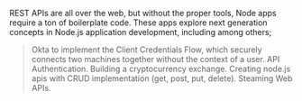 REST APIs are all over the web, but without the proper tools, Node apps require a ton of boilerplate code. 
These apps explore next generation concepts in Node.js application development, including among others; 

> Okta to implement the Client Credentials Flow, which securely connects two machines together without the context of a user.
> API Authentication. 
> Building a cryptocurrency exchange.
> Creating node.js apis with CRUD implementation (get, post, put, delete).
> Steaming Web APIs.


